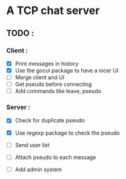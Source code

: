 # A TCP chat server

## TODO :
### Client :
- [x] Print messages in history
- [x] Use the gocui package to have a nicer UI
- [ ] Merge client and UI
- [ ] Get pseudo before connecting
- [ ] Add commands like leave, pseudo

### Server : 
- [x] Check for duplicate pseudo
- [x] Use regexp package to check the pseudo
- [ ] Send user list
- [ ] Attach pseudo to each message
- [ ] Add admin system

